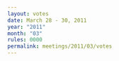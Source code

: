 ```yaml
---
layout: votes
date: March 28 - 30, 2011
year: "2011"
month: "03"
rules: 0000
permalink: meetings/2011/03/votes
---
```

